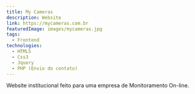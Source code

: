```yaml
---
title: My Cameras
description: Website
link: https://mycameras.com.br
featuredImage: images/mycameras.jpg
tags:
  - Frontend
technologies:
  - HTML5
  - Css3
  - Jquery
  - PHP (Envio do contato)
---
```


Website institucional feito para uma empresa de Monitoramento On-line.